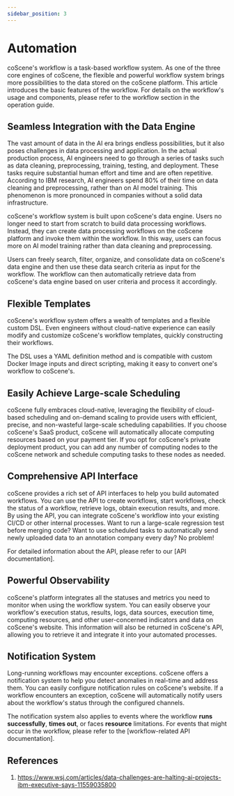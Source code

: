```yaml
---
sidebar_position: 3
---
```


# Automation

coScene's workflow is a task-based workflow system. As one of the three core engines of coScene, the flexible and powerful workflow system brings more possibilities to the data stored on the coScene platform. This article introduces the basic features of the workflow. For details on the workflow's usage and components, please refer to the workflow section in the operation guide.

## Seamless Integration with the Data Engine

The vast amount of data in the AI era brings endless possibilities, but it also poses challenges in data processing and application. In the actual production process, AI engineers need to go through a series of tasks such as data cleaning, preprocessing, training, testing, and deployment. These tasks require substantial human effort and time and are often repetitive. According to IBM research, AI engineers spend 80% of their time on data cleaning and preprocessing, rather than on AI model training. This phenomenon is more pronounced in companies without a solid data infrastructure.

coScene's workflow system is built upon coScene's data engine. Users no longer need to start from scratch to build data processing workflows. Instead, they can create data processing workflows on the coScene platform and invoke them within the workflow. In this way, users can focus more on AI model training rather than data cleaning and preprocessing.

Users can freely search, filter, organize, and consolidate data on coScene's data engine and then use these data search criteria as input for the workflow. The workflow can then automatically retrieve data from coScene's data engine based on user criteria and process it accordingly.

## Flexible Templates

coScene's workflow system offers a wealth of templates and a flexible custom DSL. Even engineers without cloud-native experience can easily modify and customize coScene's workflow templates, quickly constructing their workflows.

The DSL uses a YAML definition method and is compatible with custom Docker Image inputs and direct scripting, making it easy to convert one's workflow to coScene's.

## Easily Achieve Large-scale Scheduling

coScene fully embraces cloud-native, leveraging the flexibility of cloud-based scheduling and on-demand scaling to provide users with efficient, precise, and non-wasteful large-scale scheduling capabilities. If you choose coScene's SaaS product, coScene will automatically allocate computing resources based on your payment tier. If you opt for coScene's private deployment product, you can add any number of computing nodes to the coScene network and schedule computing tasks to these nodes as needed.

## Comprehensive API Interface

coScene provides a rich set of API interfaces to help you build automated workflows. You can use the API to create workflows, start workflows, check the status of a workflow, retrieve logs, obtain execution results, and more. By using the API, you can integrate coScene's workflow into your existing CI/CD or other internal processes. Want to run a large-scale regression test before merging code? Want to use scheduled tasks to automatically send newly uploaded data to an annotation company every day? No problem!

For detailed information about the API, please refer to our [API documentation].

## Powerful Observability

coScene's platform integrates all the statuses and metrics you need to monitor when using the workflow system. You can easily observe your workflow's execution status, results, logs, data sources, execution time, computing resources, and other user-concerned indicators and data on coScene's website. This information will also be returned in coScene's API, allowing you to retrieve it and integrate it into your automated processes.

## Notification System

Long-running workflows may encounter exceptions. coScene offers a notification system to help you detect anomalies in real-time and address them. You can easily configure notification rules on coScene's website. If a workflow encounters an exception, coScene will automatically notify users about the workflow's status through the configured channels.

The notification system also applies to events where the workflow **runs successfully**, **times out**, or faces **resource** limitations. For events that might occur in the workflow, please refer to the [workflow-related API documentation].

## References

1. https://www.wsj.com/articles/data-challenges-are-halting-ai-projects-ibm-executive-says-11559035800
